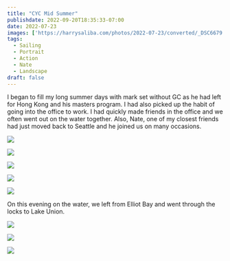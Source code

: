 ```yaml
---
title: "CYC Mid Summer"
publishdate: 2022-09-20T18:35:33-07:00
date: 2022-07-23
images: ['https://harrysaliba.com/photos/2022-07-23/converted/_DSC6679.jpg']
tags:
  - Sailing
  - Portrait
  - Action
  - Nate
  - Landscape
draft: false
---
```


I began to fill my long summer days with mark set without GC as he had left for Hong Kong and his masters program.  I had also picked up the habit of going into the office to work.  I had quickly made friends in  the office and we often went out on the water together.  Also, Nate, one of my closest friends had just moved back to Seattle and he joined us on many occasions.

![](https://harrysaliba.com/photos/2022-07-23/converted/_DSC6664.jpg)

![](https://harrysaliba.com/photos/2022-07-23/converted/_DSC6671.jpg)

![](https://harrysaliba.com/photos/2022-07-23/converted/_DSC6679.jpg)

![](https://harrysaliba.com/photos/2022-07-23/converted/_DSC6694.jpg)

![](https://harrysaliba.com/photos/2022-07-23/converted/_DSC6701.jpg)

On this evening on the water, we left from Elliot Bay and went through the locks to Lake Union.

![](https://harrysaliba.com/photos/2022-07-23/converted/_DSC6702.jpg)

![](https://harrysaliba.com/photos/2022-07-23/converted/_DSC6708.jpg)

![](https://harrysaliba.com/photos/2022-07-23/converted/_DSC6714.jpg)